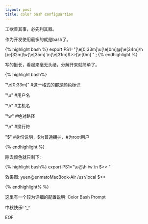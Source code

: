 ```yaml
---
layout: post
title: color bash configuartion
---
```


工欲善其事，必先利其器。

作为开发使用最多的就是bash了。

{% highlight bash %}
export PS1="[\e[0;33m]\u[\e[0m]@[\e[34m]\h [\e[32m]\w[\e[35m] \n[\e[31m]\$>>[\e[0m] " ;
{% endhighlight %}

写的挺长，看起来毫无头绪，分解开来就简单了。

 {% highlight bash%}

"\e[0;33m]" #这一格式的都是颜色标识

"\u" #用户名

"\h" #主机名

"\w" #绝对路径

"\n" #换行符

"\$" #身份说明，$为普通拥护，#为root用户

{% endhighlight %}

除去颜色就只剩下:

{% highlight bash%} export PS1="\u@\h \w \n \$>> " 

效果图: 
yuen@enmatoMacBook-Air /usr/local 
$>>

 {% endhighlight% %}

这里有一个较为详细的配置说明: Color Bash Prompt

中秋快乐! ^_^

EOF
